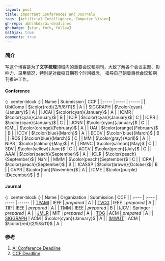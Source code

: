 ```yaml
---
layout: post
title: Important Conferences and Journals
tags: [Artificial Intelligence, Computer Vision]
gh-repo: abhshkdz/ai-deadlines
gh-badge: [star, fork, follow]
mathjax: true
comments: true
---
```


### 简介
写这个博客是为了**文字梳理**领域内的重要会议和期刊，大致了解各个会议主题、影响力、录用情况，特别是对截稿日期有个时间概念，
指导自己朝着目标会议和期刊推进工作。

#### Conference

{: .center-block :}
| Name | Submission | CCF |
| :---- | :---- | :----- |
| UbiComp | $\color{red}{2/5/8/11}$ | A |
| SIGGRAPH | $\color{cyan}{January}$ | A |
| IJCAI	| $\color{cyan}{January}$ | A |
| ICMR | $\color{cyan}{January}$ | B |
| ICIP | $\color{cyan}{January}$ | C |
| ICPR | $\color{cyan}{January}$ | C |
| IJCNN | $\color{cyan}{January}$ | C |
| ICML | $\color{orange}{February}$ | A |
| UAI | $\color{orange}{February}$ | B |
| ICCV | $\color{blue}{March}$ | A |
| ECCV | $\color{blue}{March}$ | B | 
| IROS | $\color{blue}{March}$ | C |
| MM | $\color{gray}{April}$ | A |
| NIPS | $\color{salmon}{May}$ | A |
| BMVC | $\color{salmon}{May}$ | C |
| 3DV | $\color{yellow}{June}$ | C |
| ACCV | $\color{green}{July}$ | C |
| AAAI | $\color{peach}{September}$ | A |
| ICLR | $\color{peach}{September}$ | NaN |
| MMM | $\color{peach}{September}$ | C |
| ICRA | $\color{peach}{September}$ | B |
| ICASSP | $\color{brown}{October}$ | B |
| CVPR | $\color{tan}{November}$ | A |
| ICME | $\color{purple}{December}$ | B |


#### Journal

{: .center-block :}
| Name | Organization | Submission | CCF |
| :---- | :---- | :---- | :----- |
| [TPAMI](https://ieeexplore.ieee.org/xpl/RecentIssue.jsp?punumber=34) | IEEE | $prepared$ | A |
| [TVCG](https://ieeexplore.ieee.org/xpl/RecentIssue.jsp?punumber=2945) | IEEE | $prepared$ | A |
| [TIP](https://ieeexplore.ieee.org/xpl/RecentIssue.jsp?punumber=83) | IEEE | $prepared$ | A |
| [TMM](https://ieeexplore.ieee.org/xpl/RecentIssue.jsp?punumber=6046) | IEEE | $prepared$ | B |
| [IJCV](https://www.springer.com/journal/11263) | Springer | $prepared$ | A |
| [JMLR](https://www.jmlr.org/) | MIT | $prepared$ | A |
| [TOG](https://dl.acm.org/journal/tog) | ACM | $prepared$ | A |
| [SIGGRAPH](https://www.siggraph.org/) | ACM | $\color{cyan}{January}$ | A |
| [IMWUT](https://dl.acm.org/journal/imwut) | ACM | $\color{red}{2/5/8/11}$ | A |

### 参考
1. [AI Conference Deadline](https://aideadlin.es)  
2. [CCF Deadline](https://ccfddl.github.io/)
